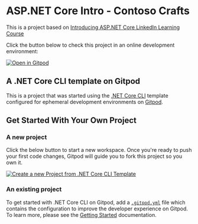 # ASP.NET Core Intro - Contoso Crafts

This is a project based on [Introducing ASP.NET Core LinkedIn Learning Course](https://www.linkedin.com/learning/introducing-asp-dot-net-core)

Click the button below to check this project in an online development environment:

[![Open in Gitpod](https://gitpod.io/button/open-in-gitpod.svg)](https://gitpod.io/#https://github.com/MatheusSoutto/aspnet_core_into_gitpod)

## A .NET Core CLI template on Gitpod

This is a project that was started using the  [.NET Core CLI](https://docs.microsoft.com/en-us/dotnet/core/introduction) template configured for ephemeral development environments on [Gitpod](https://www.gitpod.io/).

## Get Started With Your Own Project

### A new project

Click the below button to start a new workspace. Once you're ready to push your first code changes, Gitpod will guide you to fork this project so you own it.

[![Create a new Project from .NET Core CLI Template](https://gitpod.io/button/open-in-gitpod.svg)](https://gitpod.io/#https://github.com/gitpod-io/template-dotnet-core-cli-csharp)

### An existing project

To get started with .NET Core CLI on Gitpod, add a [`.gitpod.yml`](./.gitpod.yml) file which contains the configuration to improve the developer experience on Gitpod. To learn more, please see the [Getting Started](https://www.gitpod.io/docs/getting-started) documentation.
